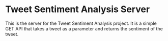 # Tweet Sentiment Analysis Server

This is the server for the Tweet Sentiment Analysis project. It is a simple GET API that takes a tweet as a parameter and returns the sentiment of the tweet.
